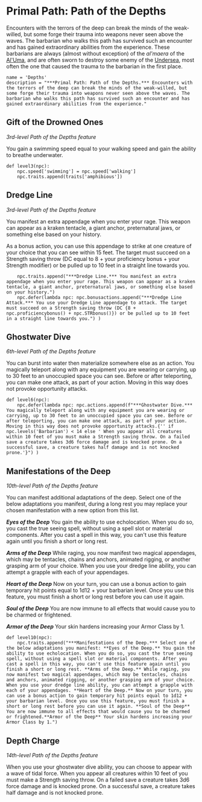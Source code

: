 # Primal Path: Path of the Depths
Encounters with the terrors of the deep can break the minds of the weak-willed, but some forge their trauma into weapons never seen above the waves. The barbarian who walks this path has survived such an encounter and has gained extraordinary abilities from the experience. These barbarians are always (almost without exception) of the *al'maera* of the [Al'Uma](../../Religions/AlUma.md), and are often sworn to destroy some enemy of the [Undersea](../../Geography/Undersea.md), most often the one that caused the trauma to the barbarian in the first place.

```
name = 'Depths'
description = "***Primal Path: Path of the Depths.*** Encounters with the terrors of the deep can break the minds of the weak-willed, but some forge their trauma into weapons never seen above the waves. The barbarian who walks this path has survived such an encounter and has gained extraordinary abilities from the experience."
```

## Gift of the Drowned Ones
*3rd-level Path of the Depths feature*

You gain a swimming speed equal to your walking speed and gain the ability to breathe underwater.

```
def level3(npc):
    npc.speed['swimming'] = npc.speed['walking']
    npc.traits.append(traits['amphibious'])
```

## Dredge Line
*3rd-level Path of the Depths feature*

You manifest an extra appendage when you enter your rage. This weapon can appear as a kraken tentacle, a giant anchor, preternatural jaws, or something else based on your history.

As a bonus action, you can use this appendage to strike at one creature of your choice that you can see within 15 feet. The target must succeed on a Strength saving throw (DC equal to 8 + your proficiency bonus + your Strength modifier) or be pulled up to 10 feet in a straight line towards you.

```
    npc.traits.append("***Dredge Line.*** You manifest an extra appendage when you enter your rage. This weapon can appear as a kraken tentacle, a giant anchor, preternatural jaws, or something else based on your history.")
    npc.defer(lambda npc: npc.bonusactions.append("***Dredge Line Attack.*** You use your Dredge Line appendage to attack. The target must succeed on a Strength saving throw (DC {8 + npc.proficiencybonus() + npc.STRbonus()}) or be pulled up to 10 feet in a straight line towards you.") )
```

## Ghostwater Dive
*6th-level Path of the Depths feature*

You can burst into water then materialize somewhere else as an action. You magically teleport along with any equipment you are wearing or carrying, up to 30 feet to an unoccupied space you can see. Before or after teleporting, you can make one attack, as part of your action. Moving in this way does not provoke opportunity attacks.

```
def level6(npc):
    npc.defer(lambda npc: npc.actions.append(f"***Ghostwater Dive.*** You magically teleport along with any equipment you are wearing or carrying, up to 30 feet to an unoccupied space you can see. Before or after teleporting, you can make one attack, as part of your action. Moving in this way does not provoke opportunity attacks.{'' if npc.levels('Barbarian') < 14 else ' When you appear all creatures within 10 feet of you must make a Strength saving throw. On a failed save a creature takes 3d6 force damage and is knocked prone. On a successful save, a creature takes half damage and is not knocked prone.'}") )
```

## Manifestations of the Deep
*10th-level Path of the Depths feature*

You can manifest additional adaptations of the deep. Select one of the below adaptations you manifest, during a long rest you may replace your chosen manifestation with a new option from this list.

***Eyes of the Deep*** You gain the ability to use echolocation. When you do so, you cast the true seeing spell, without using a spell slot or material components. After you cast a spell in this way, you can't use this feature again until you finish a short or long rest.

***Arms of the Deep*** While raging, you now manifest two magical appendages, which may be tentacles, chains and anchors, animated rigging, or another grasping arm of your choice. When you use your dredge line ability, you can attempt a grapple with each of your appendages.

***Heart of the Deep*** Now on your turn, you can use a bonus action to gain temporary hit points equal to 1d12 + your barbarian level. Once you use this feature, you must finish a short or long rest before you can use it again.

***Soul of the Deep*** You are now immune to all effects that would cause you to be charmed or frightened.

***Armor of the Deep*** Your skin hardens increasing your Armor Class by 1.

```
def level10(npc):
    npc.traits.append("***Manifestations of the Deep.*** Select one of the below adaptations you manifest: **Eyes of the Deep.** You gain the ability to use echolocation. When you do so, you cast the true seeing spell, without using a spell slot or material components. After you cast a spell in this way, you can't use this feature again until you finish a short or long rest. **Arms of the Deep.** While raging, you now manifest two magical appendages, which may be tentacles, chains and anchors, animated rigging, or another grasping arm of your choice. When you use your dredge line ability, you can attempt a grapple with each of your appendages. **Heart of the Deep.** Now on your turn, you can use a bonus action to gain temporary hit points equal to 1d12 + your barbarian level. Once you use this feature, you must finish a short or long rest before you can use it again. **Soul of the Deep** You are now immune to all effects that would cause you to be charmed or frightened.**Armor of the Deep** Your skin hardens increasing your Armor Class by 1.")
```

## Depth Charge
*14th-level Path of the Depths feature*

When you use your ghostwater dive ability, you can choose to appear with a wave of tidal force. When you appear all creatures within 10 feet of you must make a Strength saving throw. On a failed save a creature takes 3d6 force damage and is knocked prone. On a successful save, a creature takes half damage and is not knocked prone.
